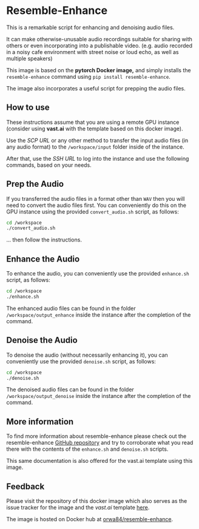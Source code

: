 # Resemble-Enhance

This is a remarkable script for enhancing and denoising audio files.

It can make otherwise-unusable audio recordings suitable for sharing with others or even incorporating into a publishable video. (e.g. audio recorded in a noisy cafe environment with street noise or loud echo, as well as multiple speakers)

This image is based on the **pytorch Docker image,** and simply installs the `resemble-enhance` command using `pip install resemble-enhance`.

The image also incorporates a useful script for prepping the audio files.

## How to use

These instructions assume that you are using a remote GPU instance (consider using **vast.ai** with the template based on this docker image).

Use the _SCP URL_ or any other method to transfer the input audio files (in any audio format) to the `/workspace/input` folder inside of the instance.

After that, use the _SSH URL_ to log into the instance and use the following commands, based on your needs.

## Prep the Audio

If you transferred the audio files in a format other than `WAV` then you will need to convert the audio files first. You can conveniently do this on the GPU instance using the provided `convert_audio.sh` script, as follows:
```bash
cd /workspace
./convert_audio.sh
```

... then follow the instructions.

## Enhance the Audio

To enhance the audio, you can conveniently use the provided `enhance.sh` script, as follows:
```bash
cd /workspace
./enhance.sh
```

The enhanced audio files can be found in the folder `/workspace/output_enhance` inside the instance after the completion of the command.

## Denoise the Audio

To denoise the audio (without necessarily enhancing it), you can conveniently use the provided `denoise.sh` script, as follows:
```bash
cd /workspace
./denoise.sh
```

The denoised audio files can be found in the folder `/workspace/output_denoise` inside the instance after the completion of the command.

## More information

To find more information about resemble-enhance please check out the resemble-enhance [GitHub repository](https://github.com/resemble-ai/resemble-enhance) and try to corroborate what you read there with the contents of the `enhance.sh` and `denoise.sh` scripts.

This same documentation is also offered for the vast.ai template using this image.

## Feedback

Please visit the repository of this docker image which also serves as the issue tracker for the image and the _vast.ai_ template [here](https://github.com/diraneyya/resemble-enhance-docker).

The image is hosted on Docker hub at [orwa84/resemble-enhance](https://hub.docker.com/r/orwa84/resemble-enhance).